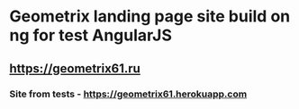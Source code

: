 # Geometrix landing page site build on ng for test AngularJS

## https://geometrix61.ru

### Site from tests - https://geometrix61.herokuapp.com 